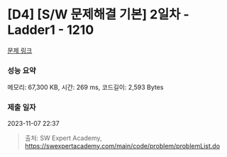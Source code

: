 # [D4] [S/W 문제해결 기본] 2일차 - Ladder1 - 1210 

[문제 링크](https://swexpertacademy.com/main/code/problem/problemDetail.do?contestProbId=AV14ABYKADACFAYh) 

### 성능 요약

메모리: 67,300 KB, 시간: 269 ms, 코드길이: 2,593 Bytes

### 제출 일자

2023-11-07 22:37



> 출처: SW Expert Academy, https://swexpertacademy.com/main/code/problem/problemList.do